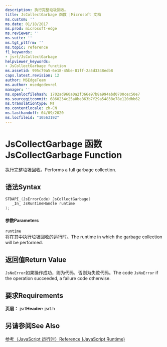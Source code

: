 ```yaml
---
description: 执行完整垃圾回收。
title: JsCollectGarbage 函数 |Microsoft 文档
ms.custom: ''
ms.date: 01/18/2017
ms.prod: microsoft-edge
ms.reviewer: ''
ms.suite: ''
ms.tgt_pltfrm: ''
ms.topic: reference
f1_keywords:
- jsrt/JsCollectGarbage
helpviewer_keywords:
- JsCollectGarbage function
ms.assetid: 995c79a5-6e18-45be-81ff-2a5d3348edb8
caps.latest.revision: 12
author: MSEdgeTeam
ms.author: msedgedevrel
manager: ''
ms.openlocfilehash: 1702ad960a0a2f366e97b8a994abd0700cec50e7
ms.sourcegitcommit: 6860234c25a8be863b7f29a54838e78e120dbb62
ms.translationtype: MT
ms.contentlocale: zh-CN
ms.lasthandoff: 04/09/2020
ms.locfileid: "10563192"
---
```

# <span data-ttu-id="df68b-103">JsCollectGarbage 函数</span><span class="sxs-lookup"><span data-stu-id="df68b-103">JsCollectGarbage Function</span></span>
<span data-ttu-id="df68b-104">执行完整垃圾回收。</span><span class="sxs-lookup"><span data-stu-id="df68b-104">Performs a full garbage collection.</span></span>  
  
## <span data-ttu-id="df68b-105">语法</span><span class="sxs-lookup"><span data-stu-id="df68b-105">Syntax</span></span>  
  
```cpp  
STDAPI_(JsErrorCode) JsCollectGarbage(  
   _In_ JsRuntimeHandle runtime  
);  
```  
  
#### <span data-ttu-id="df68b-106">参数</span><span class="sxs-lookup"><span data-stu-id="df68b-106">Parameters</span></span>  
 `runtime`  
 <span data-ttu-id="df68b-107">将在其中执行垃圾回收的运行时。</span><span class="sxs-lookup"><span data-stu-id="df68b-107">The runtime in which the garbage collection will be performed.</span></span>  
  
## <span data-ttu-id="df68b-108">返回值</span><span class="sxs-lookup"><span data-stu-id="df68b-108">Return Value</span></span>  
 <span data-ttu-id="df68b-109">`JsNoError`如果操作成功，则为代码，否则为失败代码。</span><span class="sxs-lookup"><span data-stu-id="df68b-109">The code `JsNoError` if the operation succeeded, a failure code otherwise.</span></span>  
  
## <span data-ttu-id="df68b-110">要求</span><span class="sxs-lookup"><span data-stu-id="df68b-110">Requirements</span></span>  
 <span data-ttu-id="df68b-111">**页眉：** jsrt</span><span class="sxs-lookup"><span data-stu-id="df68b-111">**Header:** jsrt.h</span></span>  
  
## <span data-ttu-id="df68b-112">另请参阅</span><span class="sxs-lookup"><span data-stu-id="df68b-112">See Also</span></span>  
 [<span data-ttu-id="df68b-113">参考（JavaScript 运行时）</span><span class="sxs-lookup"><span data-stu-id="df68b-113">Reference (JavaScript Runtime)</span></span>](../chakra-hosting/reference-javascript-runtime.md)